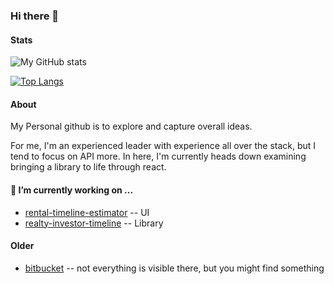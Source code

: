 ### Hi there 👋

#### Stats

![My GitHub stats](https://github-readme-stats.vercel.app/api?username=kvernon&show_icons=true&hide=prs&theme=transparent)

[![Top Langs](https://github-readme-stats.vercel.app/api/top-langs/?username=kvernon&theme=transparent)](https://github.com/anuraghazra/github-readme-stats)

#### About

My Personal github is to explore and capture overall ideas. 

For me, I'm an experienced leader with experience all over the stack, but I tend to focus on API more. In here, I'm currently heads down examining bringing a library to life through react.

#### 🔭 I’m currently working on ...

+ [rental-timeline-estimator](https://github.com/kvernon/rental-timeline-estimator/) -- UI
+ [realty-investor-timeline](https://github.com/kvernon/realty-investor-timeline) -- Library

#### Older

+ [bitbucket](https://bitbucket.org/kellyvernon/workspace/repositories) -- not everything is visible there, but you might find something
